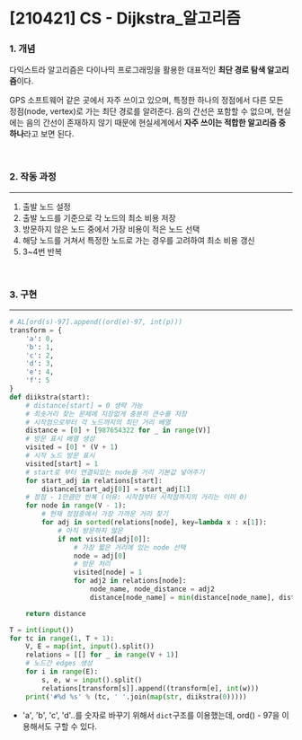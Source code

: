 # [210421] CS - Dijkstra_알고리즘

### 1. 개념

다익스트라 알고리즘은 다이나믹 프로그래밍을 활용한 대표적인 **최단 경로 탐색 알고리즘**이다.

GPS 소프트웨어 같은 곳에서 자주 쓰이고 있으며, 특정한 하나의 정점에서 다른 모든 정점(node, vertex)로 가는 최단 경로를 알려준다. 음의 간선은 포함할 수 없으며, 현실에는 음의 간선이 존재하지 않기 때문에 현실세계에서 **자주 쓰이는 적합한 알고리즘 중 하나**라고 보면 된다.

<br>

### 2. 작동 과정

---

1. 출발 노드 설정
2. 출발 노드를 기준으로 각 노드의 최소 비용 저장
3. 방문하지 않은 노드 중에서 가장 비용이 적은 노드 선택
4. 해당 노드를 거쳐서 특정한 노드로 가는  경우를 고려하여 최소 비용 갱신
5. 3~4번 반복

<br>

### 3. 구현

---

```python
# AL[ord(s)-97].append((ord(e)-97, int(p)))
transform = {
    'a': 0,
    'b': 1,
    'c': 2,
    'd': 3,
    'e': 4,
    'f': 5
}
def diikstra(start):
    # distance[start] = 0 생략 가능
    # 최솟거리 찾는 문제에 지장없게 충분히 큰수를 저장
    # 시작점으로부터 각 노드까지의 최단 거리 베열
    distance = [0] + [987654322 for _ in range(V)]
    # 방문 표시 배열 생성
    visited = [0] * (V + 1)
    # 시작 노드 방문 표시
    visited[start] = 1
    # start로 부터 연결되있는 node들 거리 기본값 넣어주기
    for start_adj in relations[start]:
        distance[start_adj[0]] = start_adj[1]
    # 정점 - 1만큼만 반복 (이유: 시작점부터 시작점까지의 거리는 이미 0)
    for node in range(V - 1):
        # 현재 정점중에서 가장 가까운 거리 찾기
        for adj in sorted(relations[node], key=lambda x : x[1]):
            # 아직 방문하지 않은
            if not visited[adj[0]]:
                # 가장 짧은 거리에 있는 node 선택
                node = adj[0]
                # 방문 처리
                visited[node] = 1
                for adj2 in relations[node]:
                    node_name, node_distance = adj2
                    distance[node_name] = min(distance[node_name], distance[node] + node_distance)

    return distance

T = int(input())
for tc in range(1, T + 1):
    V, E = map(int, input().split())
    relations = [[] for _ in range(V + 1)]
    # 노드간 edges 생성
    for i in range(E):
        s, e, w = input().split()
        relations[transform[s]].append((transform[e], int(w)))
    print('#%d %s' % (tc, ' '.join(map(str, diikstra(0)))))
```

- 'a', 'b', 'c', 'd'..를 숫자로 바꾸기 위해서 `dict`구조를 이용했는데, ord() - 97을 이용해서도 구할 수 있다.
